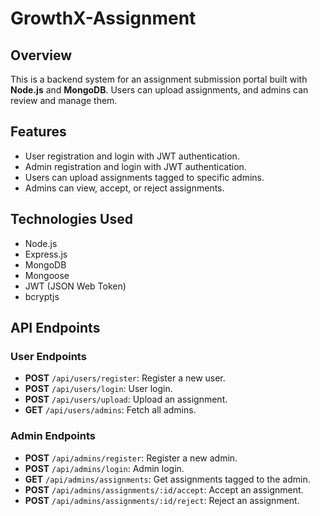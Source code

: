 ﻿# GrowthX-Assignment

## Overview
This is a backend system for an assignment submission portal built with **Node.js** and **MongoDB**. Users can upload assignments, and admins can review and manage them.

## Features
- User registration and login with JWT authentication.
- Admin registration and login with JWT authentication.
- Users can upload assignments tagged to specific admins.
- Admins can view, accept, or reject assignments.

## Technologies Used
- Node.js
- Express.js
- MongoDB
- Mongoose
- JWT (JSON Web Token)
- bcryptjs

## API Endpoints

### User Endpoints
- **POST** `/api/users/register`: Register a new user.
- **POST** `/api/users/login`: User login.
- **POST** `/api/users/upload`: Upload an assignment.
- **GET** `/api/users/admins`: Fetch all admins.

### Admin Endpoints
- **POST** `/api/admins/register`: Register a new admin.
- **POST** `/api/admins/login`: Admin login.
- **GET** `/api/admins/assignments`: Get assignments tagged to the admin.
- **POST** `/api/admins/assignments/:id/accept`: Accept an assignment.
- **POST** `/api/admins/assignments/:id/reject`: Reject an assignment.

